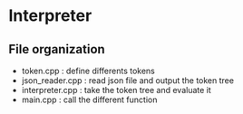 # Interpreter

## File organization

- token.cpp : define differents tokens
- json_reader.cpp : read json file and output the token tree
- interpreter.cpp : take the token tree and evaluate it
- main.cpp : call the different function